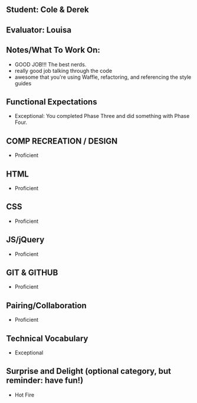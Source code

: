 ## Student: Cole & Derek
## Evaluator: Louisa
## Notes/What To Work On:

- GOOD JOB!!! The best nerds.
- really good job talking through the code
- awesome that you're using Waffle, refactoring, and referencing the style guides

## Functional Expectations

* Exceptional: You completed Phase Three and did something with Phase Four.

## COMP RECREATION / DESIGN

* Proficient  


## HTML

* Proficient  
 

## CSS

* Proficient  


## JS/jQuery

* Proficient  


## GIT & GITHUB

* Proficient    

## Pairing/Collaboration

* Proficient  


## Technical Vocabulary

* Exceptional

## Surprise and Delight (optional category, but reminder: have fun!)

* Hot Fire    
